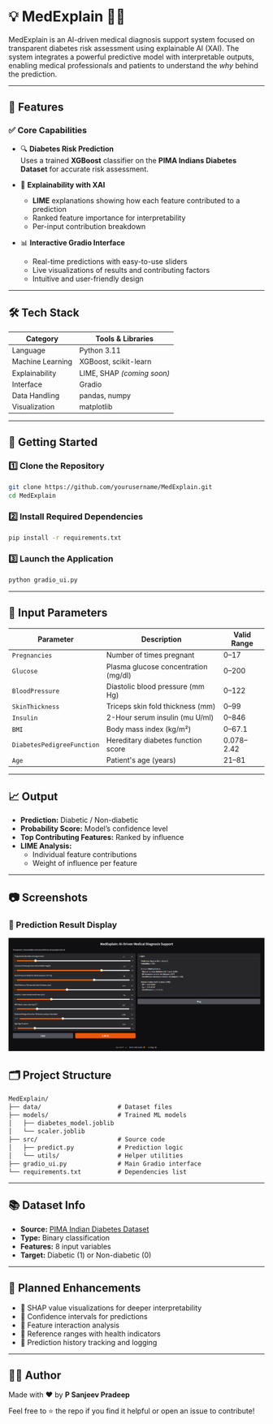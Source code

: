 
# 💡 MedExplain 🧠💉

MedExplain is an AI-driven medical diagnosis support system focused on transparent diabetes risk assessment using explainable AI (XAI). The system integrates a powerful predictive model with interpretable outputs, enabling medical professionals and patients to understand the _why_ behind the prediction.

---

## 🚀 Features

### ✅ Core Capabilities
- 🔍 **Diabetes Risk Prediction**  
  Uses a trained **XGBoost** classifier on the **PIMA Indians Diabetes Dataset** for accurate risk assessment.
  
- 🧠 **Explainability with XAI**
  - **LIME** explanations showing how each feature contributed to a prediction
  - Ranked feature importance for interpretability
  - Per-input contribution breakdown

- 📊 **Interactive Gradio Interface**
  - Real-time predictions with easy-to-use sliders
  - Live visualizations of results and contributing factors
  - Intuitive and user-friendly design

---

## 🛠️ Tech Stack

| Category         | Tools & Libraries                          |
|------------------|--------------------------------------------|
| Language         | Python 3.11                                |
| Machine Learning | XGBoost, scikit-learn                      |
| Explainability   | LIME, SHAP *(coming soon)*                 |
| Interface        | Gradio                                     |
| Data Handling    | pandas, numpy                              |
| Visualization    | matplotlib                                 |

---

## 🧪 Getting Started

### 1️⃣ Clone the Repository
```bash
git clone https://github.com/yourusername/MedExplain.git
cd MedExplain
```

### 2️⃣ Install Required Dependencies
```bash
pip install -r requirements.txt
```

### 3️⃣ Launch the Application
```bash
python gradio_ui.py
```

---

## 🧾 Input Parameters

| Parameter                  | Description                                 | Valid Range          |
|---------------------------|---------------------------------------------|----------------------|
| `Pregnancies`             | Number of times pregnant                    | 0–17                 |
| `Glucose`                 | Plasma glucose concentration (mg/dl)        | 0–200                |
| `BloodPressure`           | Diastolic blood pressure (mm Hg)            | 0–122                |
| `SkinThickness`           | Triceps skin fold thickness (mm)            | 0–99                 |
| `Insulin`                 | 2-Hour serum insulin (mu U/ml)              | 0–846                |
| `BMI`                     | Body mass index (kg/m²)                     | 0–67.1               |
| `DiabetesPedigreeFunction`| Hereditary diabetes function score          | 0.078–2.42           |
| `Age`                     | Patient's age (years)                       | 21–81                |

---

## 📈 Output

- **Prediction:** Diabetic / Non-diabetic
- **Probability Score:** Model’s confidence level
- **Top Contributing Features:** Ranked by influence
- **LIME Analysis:**
  - Individual feature contributions
  - Weight of influence per feature

---

## 📷 Screenshots

### 🔹 Prediction Result Display
<img src="screenshots\MedExplain_ScreenShot.png" width="600"/>



## 🗂️ Project Structure

```
MedExplain/
├── data/                     # Dataset files
├── models/                   # Trained ML models
│   ├── diabetes_model.joblib
│   └── scaler.joblib
├── src/                      # Source code
│   ├── predict.py            # Prediction logic
│   └── utils/                # Helper utilities
├── gradio_ui.py              # Main Gradio interface
└── requirements.txt          # Dependencies list
```

---

## 📚 Dataset Info

- **Source:** [PIMA Indian Diabetes Dataset](https://www.kaggle.com/datasets/uciml/pima-indians-diabetes-database)
- **Type:** Binary classification
- **Features:** 8 input variables
- **Target:** Diabetic (1) or Non-diabetic (0)

---

## 🔮 Planned Enhancements

- 📌 SHAP value visualizations for deeper interpretability
- 📌 Confidence intervals for predictions
- 📌 Feature interaction analysis
- 📌 Reference ranges with health indicators
- 📌 Prediction history tracking and logging

---

## 🧑‍💻 Author

Made with ❤️ by **P Sanjeev Pradeep**

Feel free to ⭐ the repo if you find it helpful or open an issue to contribute!


